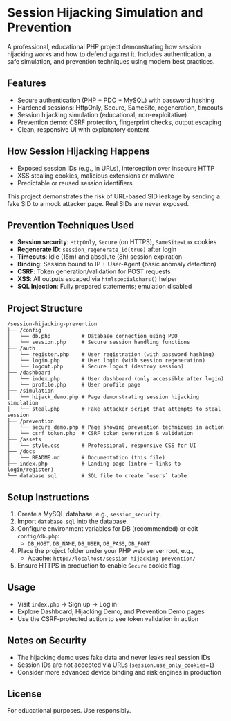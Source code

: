 # Session Hijacking Simulation and Prevention

A professional, educational PHP project demonstrating how session hijacking works and how to defend against it. Includes authentication, a safe simulation, and prevention techniques using modern best practices.

## Features
- Secure authentication (PHP + PDO + MySQL) with password hashing
- Hardened sessions: HttpOnly, Secure, SameSite, regeneration, timeouts
- Session hijacking simulation (educational, non-exploitative)
- Prevention demo: CSRF protection, fingerprint checks, output escaping
- Clean, responsive UI with explanatory content

## How Session Hijacking Happens
- Exposed session IDs (e.g., in URLs), interception over insecure HTTP
- XSS stealing cookies, malicious extensions or malware
- Predictable or reused session identifiers

This project demonstrates the risk of URL-based SID leakage by sending a fake SID to a mock attacker page. Real SIDs are never exposed.

## Prevention Techniques Used
- **Session security**: `HttpOnly`, `Secure` (on HTTPS), `SameSite=Lax` cookies
- **Regenerate ID**: `session_regenerate_id(true)` after login
- **Timeouts**: Idle (15m) and absolute (8h) session expiration
- **Binding**: Session bound to IP + User-Agent (basic anomaly detection)
- **CSRF**: Token generation/validation for POST requests
- **XSS**: All outputs escaped via `htmlspecialchars()` helper
- **SQL Injection**: Fully prepared statements; emulation disabled

## Project Structure
```
/session-hijacking-prevention  
├── /config  
│   └── db.php          # Database connection using PDO  
│   └── session.php     # Secure session handling functions  
├── /auth  
│   └── register.php    # User registration (with password hashing)  
│   └── login.php       # User login (with session regeneration)  
│   └── logout.php      # Secure logout (destroy session)  
├── /dashboard  
│   └── index.php       # User dashboard (only accessible after login)  
│   └── profile.php     # User profile page  
├── /simulation  
│   └── hijack_demo.php # Page demonstrating session hijacking simulation  
│   └── steal.php       # Fake attacker script that attempts to steal session  
├── /prevention  
│   └── secure_demo.php # Page showing prevention techniques in action  
│   └── csrf_token.php  # CSRF token generation & validation  
├── /assets  
│   └── style.css       # Professional, responsive CSS for UI  
├── /docs  
│   └── README.md       # Documentation (this file)  
├── index.php           # Landing page (intro + links to login/register)  
└── database.sql        # SQL file to create `users` table  
```

## Setup Instructions
1. Create a MySQL database, e.g., `session_security`.
2. Import `database.sql` into the database.
3. Configure environment variables for DB (recommended) or edit `config/db.php`:
   - `DB_HOST`, `DB_NAME`, `DB_USER`, `DB_PASS`, `DB_PORT`
4. Place the project folder under your PHP web server root, e.g.,
   - Apache: `http://localhost/session-hijacking-prevention/`
5. Ensure HTTPS in production to enable `Secure` cookie flag.

## Usage
- Visit `index.php` → Sign up → Log in
- Explore Dashboard, Hijacking Demo, and Prevention Demo pages
- Use the CSRF-protected action to see token validation in action

## Notes on Security
- The hijacking demo uses fake data and never leaks real session IDs
- Session IDs are not accepted via URLs (`session.use_only_cookies=1`)
- Consider more advanced device binding and risk engines in production

## License
For educational purposes. Use responsibly.